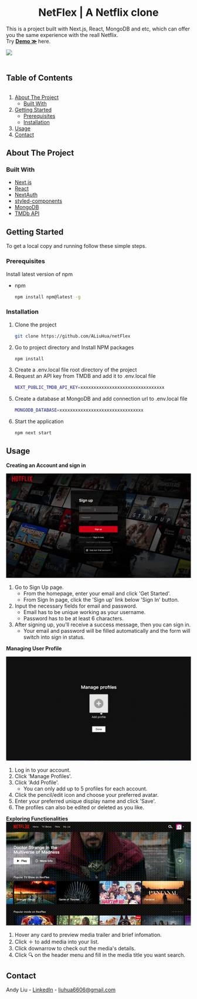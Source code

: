 <h1 align="center">NetFlex | A Netflix clone</h1>

<div>

  <p >This is a project built with Next.js, React, MongoDB and etc, which can offer you the same experience with the reall Netflix. 
  <br />Try <a     href="https://net-media.vercel.app/"><strong>Demo ≫</strong></a> here.</p>
  
  <img src="https://github.com/ALiuHua/andy-portfolio/blob/main/public/images/netflex/netflex.gif">
 
  <br/>
  <br/>
</div>

<h2 style="display:inline-block">Table of Contents</h2>
<ol>
  <li>
    <a href="#about-the-project">About The Project</a>
    <ul>
      <li><a href="#built-with">Built With</a></li>
    </ul>
  </li>
  <li>
    <a href="#getting-started">Getting Started</a>
    <ul>
      <li><a href="#prerequisites">Prerequisites</a></li>
      <li><a href="#installation">Installation</a></li>
    </ul>
  </li>
  <li><a href="#usage">Usage</a></li>
  <li><a href="#contact">Contact</a></li>
</ol>

## About The Project

### Built With

- [Next.js](https://nextjs.org/)
- [React](https://reactjs.org/)
- [NextAuth](https://next-auth.js.org/)
- [styled-components](https://styled-components.com/)
- [MongoDB](https://www.mongodb.com/)
- [TMDb API](https://www.themoviedb.org/)

## Getting Started

To get a local copy and running follow these simple steps.

### Prerequisites

Install latest version of npm

- npm
  ```sh
  npm install npm@latest -g
  ```

### Installation

1. Clone the project
   ```sh
   git clone https://github.com/ALiuHua/netFlex
   ```
2. Go to project directory and Install NPM packages
   ```sh
   npm install
   ```
3. Create a .env.local file root directory of the project
4. Request an API key from TMDB and add it to .env.local file
   ```sh
   NEXT_PUBLIC_TMDB_API_KEY=xxxxxxxxxxxxxxxxxxxxxxxxxxxxxxxx
   ```
5. Create a database at MongoDB and add connection url to .env.local file
   ```sh
   MONGODB_DATABASE=xxxxxxxxxxxxxxxxxxxxxxxxxxxxxxxx
   ```
6. Start the application
   ```sh
   npm next start
   ```

## Usage

**Creating an Account and sign in**

![](https://github.com/ALiuHua/andy-portfolio/blob/main/public/images/netflex/signup.gif)

1. Go to Sign Up page.
   - From the homepage, enter your email and click 'Get Started'.
   - From Sign In page, click the 'Sign up' link below 'Sign In' button.
2. Input the necessary fields for email and password.
   - Email has to be unique working as your username.
   - Password has to be at least 6 characters.
3. After signing up, you'll receive a success message, then you can sign in.
   - Your email and password will be filled automatically and the form will switch into sign in status.

**Managing User Profile**

![](https://github.com/ALiuHua/andy-portfolio/blob/main/public/images/netflex/add_profile.gif)

1. Log in to your account.
2. Click 'Manage Profiles'.
3. Click 'Add Profile'.
   - You can only add up to 5 profiles for each account.
4. Click the pencil/edit icon and choose your preferred avatar.
5. Enter your preferred unique display name and click 'Save'.
6. The profiles can also be edited or deleted as you like.

**Exploring Functionalities**
![](https://github.com/ALiuHua/andy-portfolio/blob/main/public/images/netflex/card.gif)
1. Hover any card to preview media trailer and brief infomation.
2. Click ＋ to add media into your list.
3. Click downarrow to check out the media's details.
4. Click 🔍 on the header menu and fill in the media title you want search.

## Contact

Andy Liu - [LinkedIn](https://www.linkedin.com/in/andyliu-dev/) - liuhua6606@gmail.com
